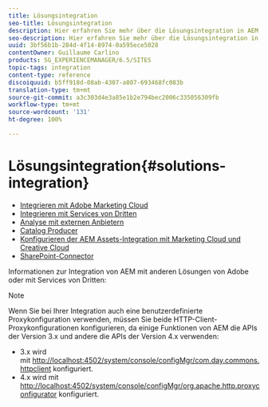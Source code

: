 ```yaml
---
title: Lösungsintegration
seo-title: Lösungsintegration
description: Hier erfahren Sie mehr über die Lösungsintegration in AEM.
seo-description: Hier erfahren Sie mehr über die Lösungsintegration in AEM.
uuid: 3bf56b1b-284d-4f14-8974-0a595ece5028
contentOwner: Guillaume Carlino
products: SG_EXPERIENCEMANAGER/6.5/SITES
topic-tags: integration
content-type: reference
discoiquuid: b5ff918d-08ab-4307-a807-693468fc083b
translation-type: tm+mt
source-git-commit: a3c303d4e3a85e1b2e794bec2006c335056309fb
workflow-type: tm+mt
source-wordcount: '131'
ht-degree: 100%

---
```



# Lösungsintegration{#solutions-integration}

* [Integrieren mit Adobe Marketing Cloud](/help/sites-administering/marketing-cloud.md)
* [Integrieren mit Services von Dritten](/help/sites-administering/third-party-services.md)
* [Analyse mit externen Anbietern](/help/sites-administering/external-providers.md)
* [Catalog Producer](/help/sites-administering/catalog-producer.md)
* [Konfigurieren der AEM Assets-Integration mit Marketing Cloud und Creative Cloud](/help/sites-administering/configure-assets-cc-integration.md)
* [SharePoint-Connector](/help/sites-administering/sharepoint-connector.md)

Informationen zur Integration von AEM mit anderen Lösungen von Adobe oder mit Services von Dritten:

>[!NOTE]
>
>Wenn Sie bei Ihrer Integration auch eine benutzerdefinierte Proxykonfiguration verwenden, müssen Sie beide HTTP-Client-Proxykonfigurationen konfigurieren, da einige Funktionen von AEM die APIs der Version 3.x und andere die APIs der Version 4.x verwenden:
>
>* 3.x wird mit [http://localhost:4502/system/console/configMgr/com.day.commons.httpclient](http://localhost:4502/system/console/configMgr/com.day.commons.httpclient) konfiguriert.
>* 4.x wird mit [http://localhost:4502/system/console/configMgr/org.apache.http.proxyconfigurator](http://localhost:4502/system/console/configMgr/org.apache.http.proxyconfigurator) konfiguriert.
>




